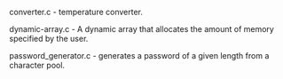 converter.c - temperature converter.

dynamic-array.c - A dynamic array that allocates the amount of memory specified by the user.

password_generator.c - generates a password of a given length from a character pool.
